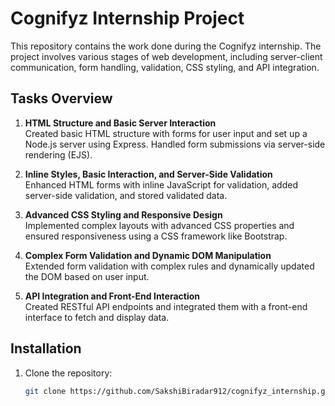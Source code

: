 # Cognifyz Internship Project

This repository contains the work done during the Cognifyz internship. The project involves various stages of web development, including server-client communication, form handling, validation, CSS styling, and API integration.

## Tasks Overview

1. **HTML Structure and Basic Server Interaction**  
   Created basic HTML structure with forms for user input and set up a Node.js server using Express. Handled form submissions via server-side rendering (EJS).

2. **Inline Styles, Basic Interaction, and Server-Side Validation**  
   Enhanced HTML forms with inline JavaScript for validation, added server-side validation, and stored validated data.

3. **Advanced CSS Styling and Responsive Design**  
   Implemented complex layouts with advanced CSS properties and ensured responsiveness using a CSS framework like Bootstrap.

4. **Complex Form Validation and Dynamic DOM Manipulation**  
   Extended form validation with complex rules and dynamically updated the DOM based on user input.

5. **API Integration and Front-End Interaction**  
   Created RESTful API endpoints and integrated them with a front-end interface to fetch and display data.

## Installation

1. Clone the repository:
   ```bash
   git clone https://github.com/SakshiBiradar912/cognifyz_internship.git
